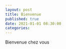 ```yaml
---
layout: post
title: Bienvenue
published: true
date: 2021-01-01 08:30:00 
categories: 
---
```


Bienvenue chez vous